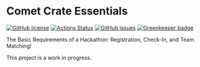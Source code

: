 # Comet Crate Essentials
[![GitHub license](https://img.shields.io/badge/license-Apache%202-blue.svg)](https://raw.githubusercontent.com/CometCrate/Essentials/master/LICENSE)
[![Actions Status](https://github.com/CometCrate/Essentials/workflows/CI/badge.svg)](https://github.com/CometCrate/Essentials/actions)
[![GitHub issues](https://img.shields.io/github/issues/CometCrate/Essentials.svg)](https://github.com/CometCrate/Essentials/issues) 
[![Greenkeeper badge](https://badges.greenkeeper.io/CometCrate/Essentials.svg)](https://greenkeeper.io/)

<!--suppress HtmlDeprecatedAttribute -->
<img alt="" align="left" src="https://avatars0.githubusercontent.com/u/52587421?s=100&v=4">
The Basic Requirements of a Hackathon: Registration, Check-In, and Team Matching!

This project is a work in progress.
